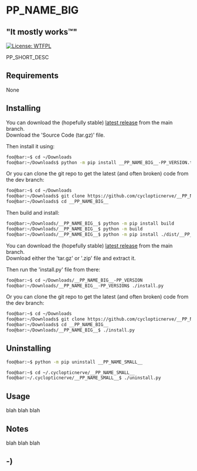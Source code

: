 <!----------------------------------------------------------------------------->
<!-- Project : __PP_NAME_BIG__                                 /          \  -->
<!-- Filename: README.md                                      |     ()     | -->
<!-- Date    : __PP_DATE__                                    |            | -->
<!-- Author  : cyclopticnerve                                 |   \____/   | -->
<!-- License : WTFPLv2                                         \          /  -->
<!----------------------------------------------------------------------------->

# __PP_NAME_BIG__

## "It mostly works™"
[![License: WTFPL](https://img.shields.io/badge/License-WTFPL-brightgreen.svg)](http://www.wtfpl.net/about/)

<!-- __RM_SHORT_DESC_START__ -->
PP_SHORT_DESC
<!-- __RM_SHORT_DESC_END__ -->

<!-- ![Screenshot](misc/screenshot.jpg) -->

## Requirements
<!-- __RM_PY_DEPS_START__ -->
None
<!-- __RM_PY_DEPS_END__ -->

## Installing
<!-- __RM_MOD_START__ -->
You can download the (hopefully stable)
[latest release](https://github.com/cyclopticnerve/__PP_NAME_BIG__/releases/latest)
from the main branch.<br>
Download the 'Source Code (tar.gz)' file.

Then install it using:
```bash
foo@bar:~$ cd ~/Downloads
foo@bar:~/Downloads$ python -m pip install __PP_NAME_BIG__-PP_VERSION.tar.gz
```
Or you can clone the git repo to get the latest (and often broken) code from the 
dev branch:
```bash
foo@bar:~$ cd ~/Downloads
foo@bar:~/Downloads$ git clone https://github.com/cyclopticnerve/__PP_NAME_BIG__
foo@bar:~/Downloads$ cd __PP_NAME_BIG__
```
Then build and install:
```bash
foo@bar:~/Downloads/__PP_NAME_BIG__$ python -m pip install build
foo@bar:~/Downloads/__PP_NAME_BIG__$ python -m build
foo@bar:~/Downloads/__PP_NAME_BIG__$ python -m pip install ./dist/__PP_NAME_SMALL__-PP_VERSION.tar.gz
```
<!-- __RM_MOD_END__ -->
<!-- __RM_APP_START__ -->
You can download the (hopefully stable)
[latest release](https://github.com/cyclopticnerve/__PP_NAME_BIG__/releases/latest)
from the main branch.<br>
Download either the 'tar.gz' or '.zip' file and extract it.

Then run the 'install.py' file from there:
```bash
foo@bar:~$ cd ~/Downloads/__PP_NAME_BIG__-PP_VERSION
foo@bar:~/Downloads/__PP_NAME_BIG__-PP_VERSION$ ./install.py
```

Or you can clone the git repo to get the latest (and often broken) code from the
dev branch:
```bash
foo@bar:~$ cd ~/Downloads
foo@bar:~/Downloads$ git clone https://github.com/cyclopticnerve/__PP_NAME_BIG__
foo@bar:~/Downloads$ cd __PP_NAME_BIG__
foo@bar:~/Downloads/__PP_NAME_BIG__$ ./install.py
```
<!-- __RM_APP_END__ -->

## Uninstalling
<!-- __RM_MOD_START__ -->
```bash
foo@bar:~$ python -m pip uninstall __PP_NAME_SMALL__
```
<!-- __RM_MOD_END__ -->
<!-- __RM_APP_START__ -->
```bash
foo@bar:~$ cd ~/.cyclopticnerve/__PP_NAME_SMALL__
foo@bar:~/.cyclopticnerve/__PP_NAME_SMALL__$ ./uninstall.py
```
<!-- __RM_APP_END__ -->

## Usage
blah blah blah

## Notes
blah blah blah

## -)
<!-- -) -->
